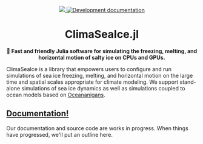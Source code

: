 
<p align="center">
  <a href="https://codecov.io/gh/CliMA/ClimaSeaIce.jl" >
    <img src="https://codecov.io/gh/CliMA/ClimaSeaIce.jl/graph/badge.svg?token=3Smw4jVzZG"/>
  </a>
  <a href="https://clima.github.io/ClimaSeaIceDocumentation/dev">
    <img alt="Development documentation" src="https://img.shields.io/badge/documentation-in%20development-orange">
  </a>
</p>


<!-- Title -->
<h1 align="center">
  ClimaSeaIce.jl
</h1>

<!-- description -->
<p align="center">
  <strong>🧊 Fast and friendly Julia software for simulating the freezing, melting, and horizontal motion of salty ice on CPUs and GPUs.</strong>
</p>


ClimaSeaIce is a library that empowers users to configure and run simulations of sea ice freezing, melting, and horizontal motion on the
large time and spatial scales appropriate for climate modeling.
We support stand-alone simulations of sea ice dynamics as well as simulations coupled to ocean models based on [Oceananigans]().

## [Documentation!](https://clima.github.io/ClimaSeaIceDocumentation/dev/)

Our documentation and source code are works in progress.
When things have progressed, we'll put an outline here.
